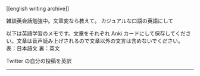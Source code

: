 [[english writing archive]]

雑談英会話勉強中。文章変なら教えて。
カジュアルな口語の英語にして


以下は英語学習のメモです。文章をそれぞれ Anki カードにして保存してください。文章は音声読み上げされるので文章以外の文言は含めないでください。
表：日本語文
裏：英文


Twitter の自分の投稿を英訳

---
